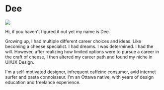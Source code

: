 # Dee

![](photo.jpg)

Hi, if you haven't figured it out yet my name is Dee.

Growing up, I had multiple different career choices and ideas. Like becoming a cheese specialist. I had dreams. I was determined. I had the will. However, after realizing how limited options were to pursue a career in the craft of cheese, I then altered my career path and found my niche in UI/UX Design.

I'm a self-motivated designer, infrequent caffeine consumer, avid internet surfer and pasta connoisseur. I'm an Ottawa native, with years of design education and freelance experience.
